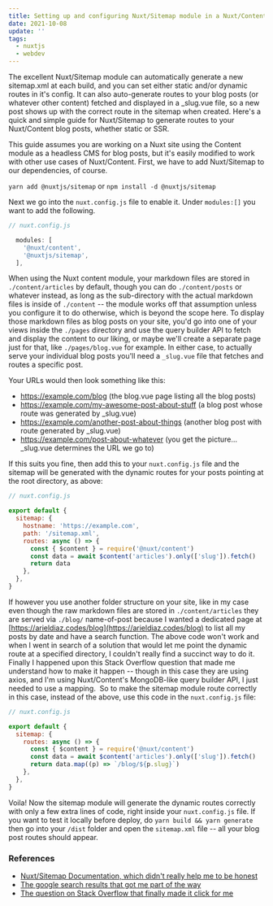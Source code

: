 ```yaml
---
title: Setting up and configuring Nuxt/Sitemap module in a Nuxt/Content blog
date: 2021-10-08
update: ''
tags:
  - nuxtjs
  - webdev
---
```


The excellent Nuxt/Sitemap module can automatically generate a new sitemap.xml at each build, and you can set either static and/or dynamic routes in it's config. It can also auto-generate routes to your blog posts (or whatever other content) fetched and displayed in a \_slug.vue file, so a new post shows up with the correct route in the sitemap when created. Here's a quick and simple guide for Nuxt/Sitemap to generate routes to your Nuxt/Content blog posts, whether static or SSR.

<!--more-->

This guide assumes you are working on a Nuxt site using the Content module as a headless CMS for blog posts, but it's easily modified to work with other use cases of Nuxt/Content. First, we have to add Nuxt/Sitemap to our dependencies, of course.

`yarn add @nuxtjs/sitemap` or `npm install -d @nuxtjs/sitemap`

Next we go into the `nuxt.config.js` file to enable it. Under `modules:[]` you want to add the following.

```js
// nuxt.config.js

  modules: [
    '@nuxt/content',
    '@nuxtjs/sitemap',
  ],
```

When using the Nuxt content module, your markdown files are stored in `./content/articles` by default, though you can do `./content/posts` or whatever instead, as long as the sub-directory with the actual markdown files is inside of `./content` -- the module works off that assumption unless you configure it to do otherwise, which is beyond the scope here. To display those markdown files as blog posts on your site, you'd go into one of your views inside the `./pages` directory and use the query builder API to fetch and display the content to our liking, or maybe we'll create a separate page just for that, like `./pages/blog.vue` for example. In either case, to actually serve your individual blog posts you'll need a `_slug.vue` file that fetches and routes a specific post.

Your URLs would then look something like this:

- https://example.com/blog (the blog.vue page listing all the blog posts)
- https://example.com/my-awesome-post-about-stuff (a blog post whose route was generated by \_slug.vue)
- https://example.com/another-post-about-things (another blog post with route generated by \_slug.vue)
- https://example.com/post-about-whatever (you get the picture... \_slug.vue determines the URL we go to)

If this suits you fine, then add this to your `nuxt.config.js` file and the sitemap will be generated with the dynamic routes for your posts pointing at the root directory, as above:

```js
// nuxt.config.js

export default {
  sitemap: {
    hostname: 'https://example.com',
    path: '/sitemap.xml',
    routes: async () => {
      const { $content } = require('@nuxt/content')
      const data = await $content('articles').only(['slug']).fetch()
      return data
    },
  },
}
```

If however you use another folder structure on your site, like in my case even though the raw markdown files are stored in `./content/articles` they are served via `./blog/` name-of-post because I wanted a dedicated page at [https://arieldiaz.codes/blog](https://arieldiaz.codes/blog) to list all my posts by date and have a search function. The above code won't work and when I went in search of a solution that would let me point the dynamic route at a specified directory, I couldn't really find a succinct way to do it. Finally I happened upon this Stack Overflow question that made me understand how to make it happen -- though in this case they are using axios, and I'm using Nuxt/Content's MongoDB-like query builder API, I just needed to use a mapping.  So to make the sitemap module route correctly in this case, instead of the above, use this code in the `nuxt.config.js` file:

```js
// nuxt.config.js

export default {
  sitemap: {
    routes: async () => {
      const { $content } = require('@nuxt/content')
      const data = await $content('articles').only(['slug']).fetch()
      return data.map((p) => `/blog/${p.slug}`)
    },
  },
}
```

Voila! Now the sitemap module will generate the dynamic routes correctly with only a few extra lines of code, right inside your `nuxt.config.js` file. If you want to test it locally before deploy, do `yarn build && yarn generate` then go into your `/dist` folder and open the `sitemap.xml` file -- all your blog post routes should appear.

### References

- [Nuxt/Sitemap Documentation, which didn't really help me to be honest](https://content.nuxtjs.org/integrations/#nuxtjssitemap)
- [The google search results that got me part of the way](https://www.google.com/search?q=nuxt+sitemap+nuxt+content&oq=nuxt+sitemap+nuxt+content)
- [The question on Stack Overflow that finally made it click for me](https://stackoverflow.com/questions/68114979/dynamically-generate-sitemap-using-nuxtjs-sitemap)
